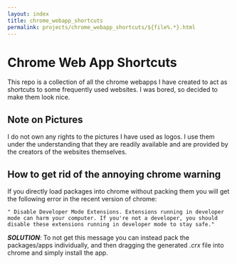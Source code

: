 ```yaml
---
layout: index
title: chrome_webapp_shortcuts
permalink: projects/chrome_webapp_shortcuts/${file%.*}.html 
---
```



# Chrome Web App Shortcuts
This repo is a collection of all the chrome webapps I have created to act as shortcuts to some frequently used websites.
I was bored, so decided to make them look nice.

## Note on Pictures
I do not own any rights to the pictures I have used as logos. I use them under the understanding that they are readily available and are provided by the creators of the websites themselves.

## How to get rid of the annoying chrome warning
If you directly load packages into chrome without packing them you will get the following error in the recent version of chrome:
```
" Disable Developer Mode Extensions. Extensions running in developer mode can harm your computer. If you're not a developer, you should disable these extensions running in developer mode to stay safe."
```
***SOLUTION***: To not get this message you can instead pack the packages/apps individually, and then dragging the generated *.crx* file into chrome and simply install the app.
